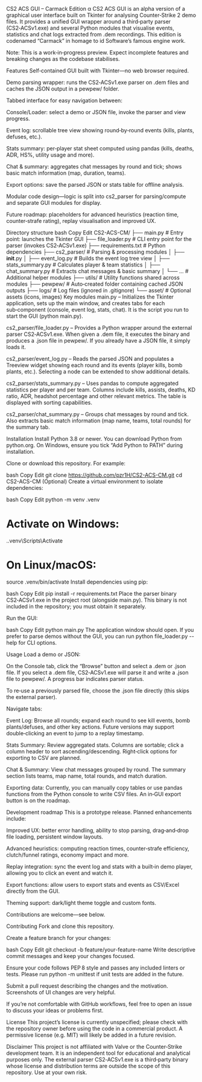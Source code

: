 CS2 ACS GUI – Carmack Edition α
CS2 ACS GUI is an alpha version of a graphical user interface built on Tkinter for analysing Counter‑Strike 2 demo files. It provides a unified GUI wrapper around a third‑party parser (CS2‑ACSv1.exe) and several Python modules that visualise events, statistics and chat logs extracted from .dem recordings. This edition is codenamed “Carmack” in homage to id Software’s famous engine work.

Note: This is a work‑in‑progress preview. Expect incomplete features and breaking changes as the codebase stabilises.

Features
Self‑contained GUI built with Tkinter—no web browser required.

Demo parsing wrapper: runs the CS2‑ACSv1.exe parser on .dem files and caches the JSON output in a pewpew/ folder.

Tabbed interface for easy navigation between:

Console/Loader: select a demo or JSON file, invoke the parser and view progress.

Event log: scrollable tree view showing round‑by‑round events (kills, plants, defuses, etc.).

Stats summary: per‑player stat sheet computed using pandas (kills, deaths, ADR, HS%, utility usage and more).

Chat & summary: aggregates chat messages by round and tick; shows basic match information (map, duration, teams).

Export options: save the parsed JSON or stats table for offline analysis.

Modular code design—logic is split into cs2_parser for parsing/compute and separate GUI modules for display.

Future roadmap: placeholders for advanced heuristics (reaction time, counter‑strafe rating), replay visualisation and improved UX.

Directory structure
bash
Copy
Edit
CS2-ACS-CM/
├── main.py                # Entry point: launches the Tkinter GUI
├── file_loader.py         # CLI entry point for the parser (invokes CS2‑ACSv1.exe)
├── requirements.txt       # Python dependencies
├── cs2_parser/            # Parsing & processing modules
│   ├── __init__.py
│   ├── event_log.py       # Builds the event log tree view
│   ├── stats_summary.py   # Calculates player & team statistics
│   ├── chat_summary.py    # Extracts chat messages & basic summary
│   └── ...                # Additional helper modules
├── utils/                 # Utility functions shared across modules
├── pewpew/                # Auto‑created folder containing cached JSON outputs
├── logs/                  # Log files (ignored in .gitignore)
└── asset/                 # Optional assets (icons, images)
Key modules
main.py – Initializes the Tkinter application, sets up the main window, and creates tabs for each sub‑component (console, event log, stats, chat). It is the script you run to start the GUI (python main.py).

cs2_parser/file_loader.py – Provides a Python wrapper around the external parser CS2‑ACSv1.exe. When given a .dem file, it executes the binary and produces a .json file in pewpew/. If you already have a JSON file, it simply loads it.

cs2_parser/event_log.py – Reads the parsed JSON and populates a Treeview widget showing each round and its events (player kills, bomb plants, etc.). Selecting a node can be extended to show additional details.

cs2_parser/stats_summary.py – Uses pandas to compute aggregated statistics per player and per team. Columns include kills, assists, deaths, KD ratio, ADR, headshot percentage and other relevant metrics. The table is displayed with sorting capabilities.

cs2_parser/chat_summary.py – Groups chat messages by round and tick. Also extracts basic match information (map name, teams, total rounds) for the summary tab.

Installation
Install Python 3.8 or newer. You can download Python from python.org. On Windows, ensure you tick “Add Python to PATH” during installation.

Clone or download this repository. For example:

bash
Copy
Edit
git clone https://github.com/pzr1H/CS2-ACS-CM.git
cd CS2-ACS-CM
(Optional) Create a virtual environment to isolate dependencies:

bash
Copy
Edit
python -m venv .venv
# Activate on Windows:
.\.venv\Scripts\Activate
# On Linux/macOS:
source .venv/bin/activate
Install dependencies using pip:

bash
Copy
Edit
pip install -r requirements.txt
Place the parser binary CS2‑ACSv1.exe in the project root (alongside main.py). This binary is not included in the repository; you must obtain it separately.

Run the GUI:

bash
Copy
Edit
python main.py
The application window should open. If you prefer to parse demos without the GUI, you can run python file_loader.py --help for CLI options.

Usage
Load a demo or JSON:

On the Console tab, click the “Browse” button and select a .dem or .json file. If you select a .dem file, CS2‑ACSv1.exe will parse it and write a .json file to pewpew/. A progress bar indicates parser status.

To re‑use a previously parsed file, choose the .json file directly (this skips the external parser).

Navigate tabs:

Event Log: Browse all rounds; expand each round to see kill events, bomb plants/defuses, and other key actions. Future versions may support double‑clicking an event to jump to a replay timestamp.

Stats Summary: Review aggregated stats. Columns are sortable; click a column header to sort ascending/descending. Right‑click options for exporting to CSV are planned.

Chat & Summary: View chat messages grouped by round. The summary section lists teams, map name, total rounds, and match duration.

Exporting data: Currently, you can manually copy tables or use pandas functions from the Python console to write CSV files. An in‑GUI export button is on the roadmap.

Development roadmap
This is a prototype release. Planned enhancements include:

Improved UX: better error handling, ability to stop parsing, drag‑and‑drop file loading, persistent window layouts.

Advanced heuristics: computing reaction times, counter‑strafe efficiency, clutch/funnel ratings, economy impact and more.

Replay integration: sync the event log and stats with a built‑in demo player, allowing you to click an event and watch it.

Export functions: allow users to export stats and events as CSV/Excel directly from the GUI.

Theming support: dark/light theme toggle and custom fonts.

Contributions are welcome—see below.

Contributing
Fork and clone this repository.

Create a feature branch for your changes:

bash
Copy
Edit
git checkout -b feature/your-feature-name
Write descriptive commit messages and keep your changes focused.

Ensure your code follows PEP 8 style and passes any included linters or tests. Please run python -m unittest if unit tests are added in the future.

Submit a pull request describing the changes and the motivation. Screenshots of UI changes are very helpful.

If you’re not comfortable with GitHub workflows, feel free to open an issue to discuss your ideas or problems first.

License
This project’s license is currently unspecified; please check with the repository owner before using the code in a commercial product. A permissive license (e.g. MIT) will likely be added in a future revision.

Disclaimer
This project is not affiliated with Valve or the Counter‑Strike development team. It is an independent tool for educational and analytical purposes only. The external parser CS2‑ACSv1.exe is a third‑party binary whose license and distribution terms are outside the scope of this repository. Use at your own risk.
